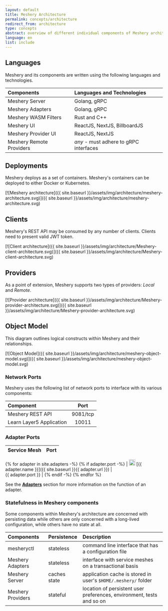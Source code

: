 ```yaml
---
layout: default
title: Meshery Architecture
permalink: concepts/architecture
redirect_from: architecture
type: concepts
abstract: overview of different individual components of Meshery architecture and how they interact as a system.
language: en
list: include
---
```


## Languages
Meshery and its components are written using the following languages and technologies.

| Components               | Languages and Technologies             |
| :----------------------- | :------------------------------------- |
| Meshery Server           | Golang, gRPC                           |
| Meshery Adapters         | Golang, gRPC                           |
| Meshery WASM Filters     | Rust and C++                           |
| Meshery UI               | ReactJS, NextJS, BillboardJS           |
| Meshery Provider UI      | ReactJS, NextJS                        |
| Meshery Remote Providers | _any_ - must adhere to gRPC interfaces |

## Deployments
Meshery deploys as a set of containers. Meshery's containers can be deployed to either Docker or Kubernetes.

[![Meshery architecture]({{ site.baseurl }}/assets/img/architecture/meshery-architecture.svg)]({{ site.baseurl }}/assets/img/architecture/meshery-architecture.svg)

## Clients
Meshery's REST API may be consumed by any number of clients. Clients need to present valid JWT token.

[![Client architecture]({{ site.baseurl }}/assets/img/architecture/Meshery-client-architecture.svg)]({{ site.baseurl }}/assets/img/architecture/Meshery-client-architecture.svg)

## Providers
As a point of extension, Meshery supports two types of providers: _Local_ and _Remote_.

[![Provider architecture]({{ site.baseurl }}/assets/img/architecture/Meshery-provider-architecture.svg)]({{ site.baseurl }}/assets/img/architecture/Meshery-provider-architecture.svg)

## Object Model
This diagram outlines logical constructs within Meshery and their relationships.

[![Object Model]({{ site.baseurl }}/assets/img/architecture/meshery-object-model.svg)]({{ site.baseurl }}/assets/img/architecture/meshery-object-model.svg)

### **Network Ports**

Meshery uses the following list of network ports to interface with its various components:

| Component                                      | Port             |
| :--------------------------------------------- | :--------------: |
| Meshery REST API                               | 9081/tcp         |
| Learn Layer5 Application                       | 10011            |

### **Adapter Ports**

| Service Mesh  | Port          |
| :------------ | ------------: |
{% for adapter in site.adapters -%}
{% if adapter.port -%}
| <img src="{{ adapter.image }}" style="width:20px" /> [{{ adapter.name }}]({{ site.baseurl }}{{ adapter.url }}) |&nbsp; &nbsp; &nbsp; &nbsp; &nbsp; &nbsp; &nbsp; &nbsp; &nbsp; &nbsp; &nbsp; &nbsp; &nbsp; &nbsp; &nbsp;&nbsp; &nbsp; &nbsp; &nbsp; &nbsp; &nbsp; {{ adapter.port }} |
{% endif -%}
{% endfor %}

See the [**Adapters**](/docs/architecture/adapters) section for more information on the function of an adapter.

### **Statefulness in Meshery components**

Some components within Meshery's architecture are concerned with persisting data while others are only
concerned with a long-lived configuration, while others have no state at all.

| Components        | Persistence  | Description                                                           |
| :---------------- | :----------- | :-------------------------------------------------------------------- |
| mesheryctl        | stateless    | command line interface that has a configuration file                  |
| Meshery Adapters  | stateless    | interface with service meshes on a transactional basis                |
| Meshery Server    | caches state | application cache is stored in user's `$HOME/.meshery/` folder        |
| Meshery Providers | stateful     | location of persistent user preferences, environment, tests and so on |
